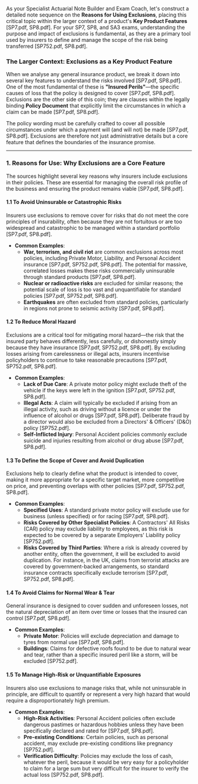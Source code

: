 As your Specialist Actuarial Note Builder and Exam Coach, let's construct a detailed note sequence on the **Reasons for Using Exclusions**, placing this critical topic within the larger context of a product's **Key Product Features** \[SP7.pdf, SP8.pdf\]. For your SP7, SP8, and SA3 exams, understanding the purpose and impact of exclusions is fundamental, as they are a primary tool used by insurers to define and manage the scope of the risk being transferred \[SP752.pdf, SP8.pdf\].

### **The Larger Context: Exclusions as a Key Product Feature**

When we analyse any general insurance product, we break it down into several key features to understand the risks involved \[SP7.pdf, SP8.pdf\]. One of the most fundamental of these is **"Insured Perils"**—the specific causes of loss that the policy is designed to cover \[SP7.pdf, SP8.pdf\]. Exclusions are the other side of this coin; they are clauses within the legally binding **Policy Document** that explicitly limit the circumstances in which a claim can be made \[SP7.pdf, SP8.pdf\].

The policy wording must be carefully crafted to cover all possible circumstances under which a payment will (and will not) be made \[SP7.pdf, SP8.pdf\]. Exclusions are therefore not just administrative details but a core feature that defines the boundaries of the insurance promise.

---

### **1\. Reasons for Use: Why Exclusions are a Core Feature**

The sources highlight several key reasons why insurers include exclusions in their policies. These are essential for managing the overall risk profile of the business and ensuring the product remains viable \[SP7.pdf, SP8.pdf\].

#### **1.1 To Avoid Uninsurable or Catastrophic Risks**

Insurers use exclusions to remove cover for risks that do not meet the core principles of insurability, often because they are not fortuitous or are too widespread and catastrophic to be managed within a standard portfolio \[SP7.pdf, SP8.pdf\].

* **Common Examples**:  
  * **War, terrorism, and civil riot** are common exclusions across most policies, including Private Motor, Liability, and Personal Accident insurance \[SP7.pdf, SP752.pdf, SP8.pdf\]. The potential for massive, correlated losses makes these risks commercially uninsurable through standard products \[SP7.pdf, SP8.pdf\].  
  * **Nuclear or radioactive risks** are excluded for similar reasons; the potential scale of loss is too vast and unquantifiable for standard policies \[SP7.pdf, SP752.pdf, SP8.pdf\].  
  * **Earthquakes** are often excluded from standard policies, particularly in regions not prone to seismic activity \[SP7.pdf, SP8.pdf\].

#### **1.2 To Reduce Moral Hazard**

Exclusions are a critical tool for mitigating moral hazard—the risk that the insured party behaves differently, less carefully, or dishonestly simply because they have insurance \[SP7.pdf, SP752.pdf, SP8.pdf\]. By excluding losses arising from carelessness or illegal acts, insurers incentivise policyholders to continue to take reasonable precautions \[SP7.pdf, SP752.pdf, SP8.pdf\].

* **Common Examples**:  
  * **Lack of Due Care**: A private motor policy might exclude theft of the vehicle if the keys were left in the ignition \[SP7.pdf, SP752.pdf, SP8.pdf\].  
  * **Illegal Acts**: A claim will typically be excluded if arising from an illegal activity, such as driving without a licence or under the influence of alcohol or drugs \[SP7.pdf, SP8.pdf\]. Deliberate fraud by a director would also be excluded from a Directors' & Officers' (D\&O) policy \[SP752.pdf\].  
  * **Self-Inflicted Injury**: Personal Accident policies commonly exclude suicide and injuries resulting from alcohol or drug abuse \[SP7.pdf, SP8.pdf\].

#### **1.3 To Define the Scope of Cover and Avoid Duplication**

Exclusions help to clearly define what the product is intended to cover, making it more appropriate for a specific target market, more competitive on price, and preventing overlaps with other policies \[SP7.pdf, SP752.pdf, SP8.pdf\].

* **Common Examples**:  
  * **Specified Uses**: A standard private motor policy will exclude use for business (unless specified) or for racing \[SP7.pdf, SP8.pdf\].  
  * **Risks Covered by Other Specialist Policies**: A Contractors' All Risks (CAR) policy may exclude liability to employees, as this risk is expected to be covered by a separate Employers' Liability policy \[SP752.pdf\].  
  * **Risks Covered by Third Parties**: Where a risk is already covered by another entity, often the government, it will be excluded to avoid duplication. For instance, in the UK, claims from terrorist attacks are covered by government-backed arrangements, so standard insurance contracts specifically exclude terrorism \[SP7.pdf, SP752.pdf, SP8.pdf\].

#### **1.4 To Avoid Claims for Normal Wear & Tear**

General insurance is designed to cover sudden and unforeseen losses, not the natural depreciation of an item over time or losses that the insured can control \[SP7.pdf, SP8.pdf\].

* **Common Examples**:  
  * **Private Motor**: Policies will exclude depreciation and damage to tyres from normal use \[SP7.pdf, SP8.pdf\].  
  * **Buildings**: Claims for defective roofs found to be due to natural wear and tear, rather than a specific insured peril like a storm, will be excluded \[SP752.pdf\].

#### **1.5 To Manage High-Risk or Unquantifiable Exposures**

Insurers also use exclusions to manage risks that, while not uninsurable in principle, are difficult to quantify or represent a very high hazard that would require a disproportionately high premium.

* **Common Examples**:  
  * **High-Risk Activities**: Personal Accident policies often exclude dangerous pastimes or hazardous hobbies unless they have been specifically declared and rated for \[SP7.pdf, SP8.pdf\].  
  * **Pre-existing Conditions**: Certain policies, such as personal accident, may exclude pre-existing conditions like pregnancy \[SP752.pdf\].  
  * **Verification Difficulty**: Policies may exclude the loss of cash, whatever the peril, because it would be very easy for a policyholder to claim for a large sum but very difficult for the insurer to verify the actual loss \[SP752.pdf, SP8.pdf\].

